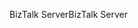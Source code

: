 <span data-ttu-id="47a39-101">BizTalk Server</span><span class="sxs-lookup"><span data-stu-id="47a39-101">BizTalk Server</span></span>